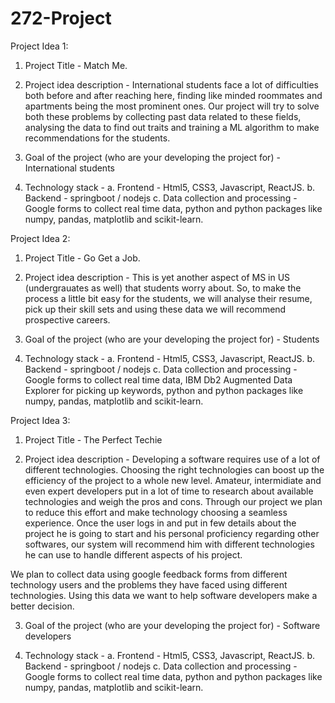 # 272-Project

Project Idea 1:
1. Project Title - Match Me.

2. Project idea description - International students face a lot of difficulties both before and after reaching here, finding like minded roommates and apartments being the most prominent ones. Our project will try to solve both these problems by collecting past data related to these fields, analysing the data to find out traits and training a ML algorithm to make recommendations for the students.

3. Goal of the project (who are your developing the project for) - International students

4. Technology stack - 
    a. Frontend - Html5, CSS3, Javascript, ReactJS.
    b. Backend - springboot / nodejs
    c. Data collection and processing - Google forms to collect real time data, python and python packages like numpy, pandas, matplotlib and scikit-learn.
    
    
Project Idea 2:
1. Project Title - Go Get a Job.

2. Project idea description - This is yet another aspect of MS in US (undergrauates as well) that students worry about. So, to make the process a little bit easy for the students, we will analyse their resume, pick up their skill sets and using these data we will recommend prospective careers.

3. Goal of the project (who are your developing the project for) - Students

4. Technology stack - 
    a. Frontend - Html5, CSS3, Javascript, ReactJS.
    b. Backend - springboot / nodejs
    c. Data collection and processing - Google forms to collect real time data, IBM Db2 Augmented Data Explorer for picking up keywords, python and python packages like numpy, pandas, matplotlib and scikit-learn.


Project Idea 3:
1. Project Title - The Perfect Techie

2. Project idea description - Developing a software requires use of a lot of different technologies. Choosing the right technologies can boost up the efficiency of the project to a whole new level. Amateur, intermidiate and even expert developers put in a lot of time to research about available technologies and weigh the pros and cons. Through our project we plan to reduce this effort and make technology choosing a seamless experience. Once the user logs in and put in few details about the project he is going to start and his personal proficiency regarding other softwares, our system will recommend him with different technologies he can use to handle different aspects of his project.

We plan to collect data using google feedback forms from different technology users and the problems they have faced using different technologies. Using this data we want to help software developers make a better decision.

3. Goal of the project (who are your developing the project for) - Software developers

4. Technology stack - 
    a. Frontend - Html5, CSS3, Javascript, ReactJS.
    b. Backend - springboot / nodejs
    c. Data collection and processing - Google forms to collect real time data, python and python packages like numpy, pandas, matplotlib and scikit-learn.
